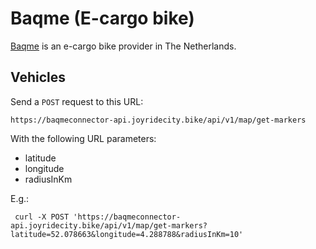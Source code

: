 # Baqme (E-cargo bike)
[Baqme](https://www.baqme.com/en/) is an e-cargo bike provider in The Netherlands.

## Vehicles

Send a `POST` request to this URL:

```
https://baqmeconnector-api.joyridecity.bike/api/v1/map/get-markers
```

With the following URL parameters:

- latitude
- longitude
- radiusInKm

E.g.: 

```
 curl -X POST 'https://baqmeconnector-api.joyridecity.bike/api/v1/map/get-markers?latitude=52.078663&longitude=4.288788&radiusInKm=10'
```